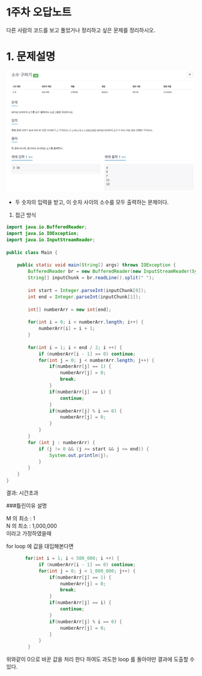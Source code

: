 # 1주차 오답노트

다른 사람의 코드를 보고 풀었거나 정리하고 싶은 문제를 정리하시오.

# 1. 문제설명

![img.png](img.png)

- 두 숫자의 입력을 받고,  이 숫자 사이의 소수를 모두 출력하는 문제이다.

1. 접근 방식

```java
import java.io.BufferedReader;
import java.io.IOException;
import java.io.InputStreamReader;

public class Main {

    public static void main(String[] args) throws IOException {
        BufferedReader br = new BufferedReader(new InputStreamReader(System.in));
        String[] inputChunk = br.readLine().split(" ");

        int start = Integer.parseInt(inputChunk[0]);
        int end = Integer.parseInt(inputChunk[1]);

        int[] numberArr = new int[end];

        for(int i = 0; i < numberArr.length; i++) {
            numberArr[i] = i + 1;
        }

        for(int i = 1; i < end / 2; i ++) {
            if (numberArr[i - 1] == 0) continue;
            for(int j = 0; j < numberArr.length; j++) {
                if(numberArr[j] == 1) {
                    numberArr[j] = 0;
                    break;
                }
                if(numberArr[j] == i) {
                    continue;
                }
                if(numberArr[j] % i == 0) {
                    numberArr[j] = 0;
                }
            }
        }
        for (int j : numberArr) {
            if (j != 0 && (j >= start && j <= end)) {
                System.out.println(j);
            }
        }
    }
}

```

결과: 시간초과

###틀린이유 설명

M 의 최소 : 1 <br>
N 의 최소 : 1,000,000 <br>
이라고 가정하였을때 

for loop 에 값을 대입해본다면

```java
       for(int i = 1; i < 500_000; i ++) {
            if (numberArr[i - 1] == 0) continue;
            for(int j = 0; j < 1_000_000; j++) {
                if(numberArr[j] == 1) {
                    numberArr[j] = 0;
                    break;
                }
                if(numberArr[j] == i) {
                    continue;
                }
                if(numberArr[j] % i == 0) {
                    numberArr[j] = 0;
                }
            }
        }
```
위와같이 0으로 바꾼 값을 처리 한다 하여도 과도한 loop 를 돌아야만 결과에 도출할 수 있다.




